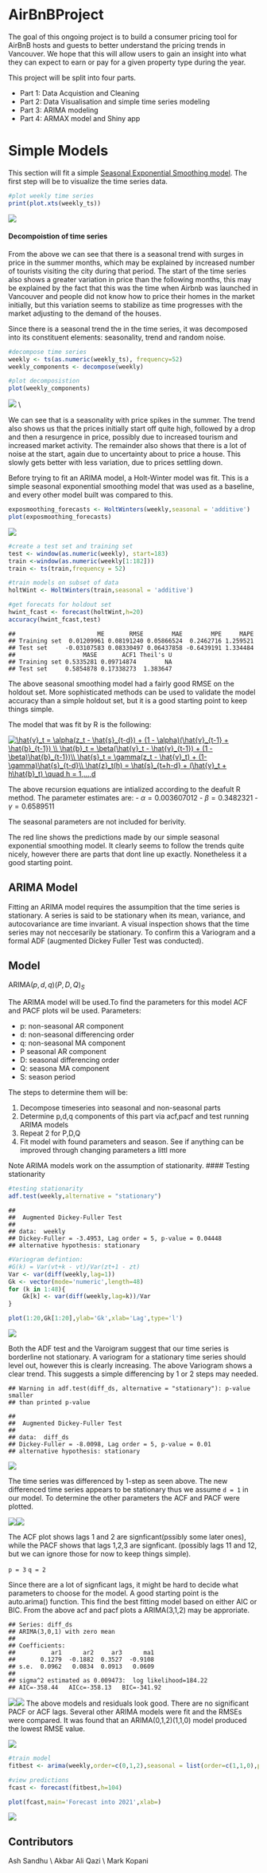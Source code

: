 AirBnBProject
=============

The goal of this ongoing project is to build a consumer pricing tool for AirBnB hosts and guests to better understand the pricing trends in Vancouver. We hope that this will allow users to gain an insight into what they can expect to earn or pay for a given property type during the year.

This project will be split into four parts.

-   Part 1: Data Acquistion and Cleaning
-   Part 2: Data Visualisation and simple time series modeling
-   Part 3: ARIMA modeling
-   Part 4: ARMAX model and Shiny app

Simple Models
=============

This section will fit a simple [Seasonal Exponential Smoothing model](https://en.wikipedia.org/wiki/Exponential_smoothing).
The first step will be to visualize the time series data.

``` r
#plot weekly time series
print(plot.xts(weekly_ts))
```

![](AirBnBProject_files/figure-markdown_github/unnamed-chunk-2-1.png)




#### Decompoistion of time series

From the above we can see that there is a seasonal trend with surges in price in the summer months, which may be explained by increased number of tourists visiting the city during that period. The start of the time series also shows a greater variation in price than the following months, this may be explained by the fact that this was the time when Airbnb was launched in Vancouver and people did not know how to price their homes in the market initially, but this variation seems to stabilize as time progresses with the market adjusting to the demand of the houses.

Since there is a seasonal trend the in the time series, it was decomposed into its constituent elements: seasonality, trend and random noise.

``` r
#decompose time series
weekly <- ts(as.numeric(weekly_ts), frequency=52)
weekly_components <- decompose(weekly)

#plot decomposistion
plot(weekly_components)
```

![](AirBnBProject_files/figure-markdown_github/unnamed-chunk-3-1.png) \

We can see that is a seasonality with price spikes in the summer. The trend also shows us that the prices initially start off quite high, followed by a drop and then a resurgence in price, possibly due to increased tourism and increased market activity. The remainder also shows that there is a lot of noise at the start, again due to uncertainty about to price a house. This slowly gets better with less variation, due to prices settling down.

Before trying to fit an ARIMA model, a Holt-Winter model was fit. This is a simple seasonal exponential smoothing model that was used as a baseline, and every other model built was compared to this.

``` r
exposmoothing_forecasts <- HoltWinters(weekly,seasonal = 'additive')
plot(exposmoothing_forecasts)
```

![](AirBnBProject_files/figure-markdown_github/unnamed-chunk-4-1.png)

``` r
#create a test set and training set
test <- window(as.numeric(weekly), start=183)
train <-window(as.numeric(weekly[1:182]))
train <- ts(train,frequency = 52)

#train models on subset of data
holtWint <- HoltWinters(train,seasonal = 'additive')

#get forecats for holdout set
hwint_fcast <- forecast(holtWint,h=20)
accuracy(hwint_fcast,test)
```

    ##                       ME       RMSE        MAE        MPE     MAPE
    ## Training set  0.01209961 0.08191240 0.05866524  0.2462716 1.259521
    ## Test set     -0.03107583 0.08330497 0.06437858 -0.6439191 1.334484
    ##                   MASE       ACF1 Theil's U
    ## Training set 0.5335281 0.09714874        NA
    ## Test set     0.5854878 0.17338273  1.383647

The above seasonal smoothing model had a fairly good RMSE on the holdout set. More sophisticated methods can be used to validate the model accuracy than a simple holdout set, but it is a good starting point to keep things simple.

The model that was fit by R is the following:

<a href="https://www.codecogs.com/eqnedit.php?latex=\hat{v}_t&space;=&space;\alpha(z_t&space;-&space;\hat{s}_{t-d})&space;&plus;&space;(1&space;-&space;\alpha)(\hat{v}_{t-1}&space;&plus;&space;\hat{b}_{t-1})&space;\\&space;\hat{b}_t&space;=&space;\beta(\hat{v}_t&space;-&space;\hat{v}_{t-1})&space;&plus;&space;(1&space;-&space;\beta)\hat{b}_{t-1})\\&space;\hat{s}_t&space;=&space;\gamma(z_t&space;-&space;\hat{v}_t)&space;&plus;&space;(1-\gamma)\hat{s}_{t-d}\\&space;\hat{z}_t(h)&space;=&space;\hat{s}_{t&plus;h-d}&space;&plus;&space;(\hat{v}_t&space;&plus;&space;h\hat{b}_t)&space;\quad&space;h&space;=&space;1,...,d" target="_blank"><img src="https://latex.codecogs.com/gif.latex?\hat{v}_t&space;=&space;\alpha(z_t&space;-&space;\hat{s}_{t-d})&space;&plus;&space;(1&space;-&space;\alpha)(\hat{v}_{t-1}&space;&plus;&space;\hat{b}_{t-1})&space;\\&space;\hat{b}_t&space;=&space;\beta(\hat{v}_t&space;-&space;\hat{v}_{t-1})&space;&plus;&space;(1&space;-&space;\beta)\hat{b}_{t-1})\\&space;\hat{s}_t&space;=&space;\gamma(z_t&space;-&space;\hat{v}_t)&space;&plus;&space;(1-\gamma)\hat{s}_{t-d}\\&space;\hat{z}_t(h)&space;=&space;\hat{s}_{t&plus;h-d}&space;&plus;&space;(\hat{v}_t&space;&plus;&space;h\hat{b}_t)&space;\quad&space;h&space;=&space;1,...,d" title="\hat{v}_t = \alpha(z_t - \hat{s}_{t-d}) + (1 - \alpha)(\hat{v}_{t-1} + \hat{b}_{t-1}) \\ \hat{b}_t = \beta(\hat{v}_t - \hat{v}_{t-1}) + (1 - \beta)\hat{b}_{t-1})\\ \hat{s}_t = \gamma(z_t - \hat{v}_t) + (1-\gamma)\hat{s}_{t-d}\\ \hat{z}_t(h) = \hat{s}_{t+h-d} + (\hat{v}_t + h\hat{b}_t) \quad h = 1,...,d" /></a>

The above recursion equations are intialized according to the deafult R method. The parameter estimates are: - *α* = 0.003607012 - *β* = 0.3482321 - *γ* = 0.6589511

The seasonal parameters are not included for berivity. 

The red line shows the predictions made by our simple seasonal exponential smoothing model. It clearly seems to follow the trends quite nicely, however there are parts that dont line up exactly. Nonetheless it a good starting point.

ARIMA Model
-----------

Fitting an ARIMA model requires the assumpition that the time series is stationary. A series is said to be stationary when its mean, variance, and autocovariance are time invariant. A visual inspection shows that the time series may not neccesarily be stationary. To confirm this a Variogram and a formal ADF (augmented Dickey Fuller Test was conducted).

Model
-----

ARIMA(*p*, *d*, *q*)(*P*, *D*, *Q*)<sub>*S*</sub>

The ARIMA model will be used.To find the parameters for this model ACF and PACF plots wil be used. Parameters:

- p: non-seasonal AR component 
- d: non-seasonal differencing order
- q: non-seasonal MA component 
- P seasonal AR component
- D: seasonal differencing order 
- Q: seasona MA component
- S: season period

The steps to determine them will be:

1.  Decompose timeseries into seasonal and non-seasonal parts
2.  Determine p,d,q components of this part via acf,pacf and test running ARIMA models
3.  Repeat 2 for P,D,Q
4.  Fit model with found parameters and season. See if anything can be improved through changing parameters a littl more

Note ARIMA models work on the assumption of stationarity. \#\#\#\# Testing stationarity

``` r
#testing stationarity
adf.test(weekly,alternative = "stationary")
```

    ## 
    ##  Augmented Dickey-Fuller Test
    ## 
    ## data:  weekly
    ## Dickey-Fuller = -3.4953, Lag order = 5, p-value = 0.04448
    ## alternative hypothesis: stationary

``` r
#Variogram defintion: 
#G(k) = Var(vt+k - vt)/Var(zt+1 - zt)
Var <- var(diff(weekly,lag=1))
Gk <- vector(mode='numeric',length=48)
for (k in 1:48){
    Gk[k] <- var(diff(weekly,lag=k))/Var
}

plot(1:20,Gk[1:20],ylab='Gk',xlab='Lag',type='l')
```

![](AirBnBProject_files/figure-markdown_github/unnamed-chunk-5-1.png)

Both the ADF test and the Varoigram suggest that our time series is borderline not stationary. A variogram for a stationary time series should level out, however this is clearly increasing. The above Variogram shows a clear trend. This suggests a simple differencing by 1 or 2 steps may needed.

    ## Warning in adf.test(diff_ds, alternative = "stationary"): p-value smaller
    ## than printed p-value

    ## 
    ##  Augmented Dickey-Fuller Test
    ## 
    ## data:  diff_ds
    ## Dickey-Fuller = -8.0098, Lag order = 5, p-value = 0.01
    ## alternative hypothesis: stationary

![](AirBnBProject_files/figure-markdown_github/unnamed-chunk-6-1.png) 

The time series was differenced by 1-step as seen above. The new differenced time series appears to be stationary thus we assume `d = 1` in our model. To determine the other parameters the ACF and PACF were plotted.

![](AirBnBProject_files/figure-markdown_github/unnamed-chunk-7-1.png)![](AirBnBProject_files/figure-markdown_github/unnamed-chunk-7-2.png)

The ACF plot shows lags 1 and 2 are signficant(pssibly some later ones), while the PACF shows that lags 1,2,3 are signficant. (possibly lags 11 and 12, but we can ignore those for now to keep things simple).

`p = 3` `q = 2`

Since there are a lot of signficant lags, it might be hard to decide what parameters to choose for the model. A good starting point is the auto.arima() function. This find the best fitting model based on either AIC or BIC. From the above acf and pacf plots a ARIMA(3,1,2) may be approriate.

    ## Series: diff_ds 
    ## ARIMA(3,0,1) with zero mean 
    ## 
    ## Coefficients:
    ##          ar1      ar2     ar3      ma1
    ##       0.1279  -0.1882  0.3527  -0.9108
    ## s.e.  0.0962   0.0834  0.0913   0.0609
    ## 
    ## sigma^2 estimated as 0.009473:  log likelihood=184.22
    ## AIC=-358.44   AICc=-358.13   BIC=-341.92

![](AirBnBProject_files/figure-markdown_github/unnamed-chunk-8-1.png)![](AirBnBProject_files/figure-markdown_github/unnamed-chunk-8-2.png) 
The above models and residuals look good. There are no significant PACF or ACF lags. Several other ARIMA models were fit and the RMSEs were compared. It was found that an ARIMA(0,1,2)(1,1,0) model produced the lowest RMSE value.

![](AirBnBProject_files/figure-markdown_github/unnamed-chunk-9-1.png)

``` r
#train model
fitbest <- arima(weekly,order=c(0,1,2),seasonal = list(order=c(1,1,0),period=52),method='CSS')

#view predictions
fcast <- forecast(fitbest,h=104)

plot(fcast,main='Forecast into 2021',xlab=)
```

![](AirBnBProject_files/figure-markdown_github/unnamed-chunk-10-1.png)

Contributors
------------

Ash Sandhu \\ Akbar Ali Qazi \\ Mark Kopani

